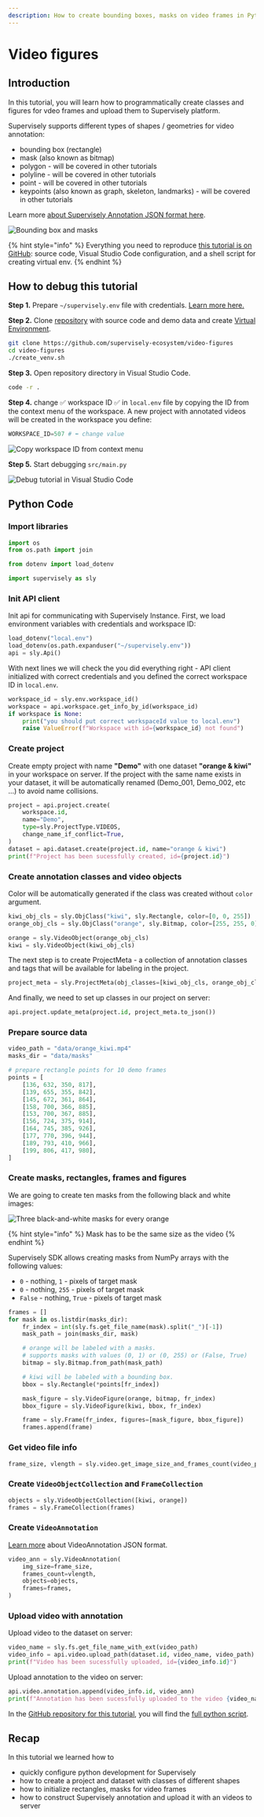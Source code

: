 ```yaml
---
description: How to create bounding boxes, masks on video frames in Python
---
```


# Video figures

## Introduction

In this tutorial, you will learn how to programmatically create classes and figures for vdeo frames and upload them to Supervisely platform. 

Supervisely supports different types of shapes / geometries for video annotation:

* bounding box (rectangle)
* mask (also known as bitmap)
* polygon - will be covered in other tutorials
* polyline - will be covered in other tutorials
* point - will be covered in other tutorials
* keypoints (also known as graph, skeleton, landmarks) - will be covered in other tutorials

Learn more [about Supervisely Annotation JSON format here](../../api-references/supervisely-annotation-json-format/).

![Bounding box and masks](https://user-images.githubusercontent.com/79905215/230330904-0a5eae31-db8d-4c0c-810a-c29d020a91ac.gif)

{% hint style="info" %}
Everything you need to reproduce [this tutorial is on GitHub](https://github.com/supervisely-ecosystem/video-figures): source code, Visual Studio Code configuration, and a shell script for creating virtual env.
{% endhint %}

## How to debug this tutorial

**Step 1.** Prepare  `~/supervisely.env` file with credentials. [Learn more here.](../basics-of-authentication.md#use-.env-file-recommended)

**Step 2.** Clone [repository](https://github.com/supervisely-ecosystem/video-figures) with source code and demo data and create [Virtual Environment](https://docs.python.org/3/library/venv.html).

```bash
git clone https://github.com/supervisely-ecosystem/video-figures
cd video-figures
./create_venv.sh
```

**Step 3.** Open repository directory in Visual Studio Code.&#x20;

```bash
code -r .
```

**Step 4.**   change ✅ workspace ID ✅ in `local.env` file by copying the ID from the context menu of the workspace. A new project with annotated videos will be created in the workspace you define:

```python
WORKSPACE_ID=507 # ⬅️ change value
```

![Copy workspace ID from context menu](https://user-images.githubusercontent.com/12828725/181572645-f042c4d0-fcb5-48db-bf11-b74b3c37e031.gif)

**Step 5.** Start debugging `src/main.py`&#x20;

![Debug tutorial in Visual Studio Code](https://user-images.githubusercontent.com/79905215/230344981-3734f92b-3cce-4209-b57d-3da8b0b33214.gif)

## Python Code

### &#x20;Import libraries

```python
import os
from os.path import join

from dotenv import load_dotenv

import supervisely as sly
```

### &#x20;Init API client

Init api for communicating with Supervisely Instance. First, we load environment variables with credentials and workspace ID:

```python
load_dotenv("local.env")
load_dotenv(os.path.expanduser("~/supervisely.env"))
api = sly.Api()
```

With next lines we will check the you did everything right - API client initialized with correct credentials and you defined the correct workspace ID in `local.env`.

```python
workspace_id = sly.env.workspace_id()
workspace = api.workspace.get_info_by_id(workspace_id)
if workspace is None:
    print("you should put correct workspaceId value to local.env")
    raise ValueError(f"Workspace with id={workspace_id} not found")
```

### Create project

Create empty project with name **"Demo"** with one dataset **"orange & kiwi"** in your workspace on server. If the project with the same name exists in your dataset, it will be automatically renamed (Demo\_001, Demo\_002, etc ...) to avoid name collisions.&#x20;

```python
project = api.project.create(
    workspace.id,
    name="Demo",
    type=sly.ProjectType.VIDEOS,
    change_name_if_conflict=True,
)
dataset = api.dataset.create(project.id, name="orange & kiwi")
print(f"Project has been sucessfully created, id={project.id}")
```

### Create annotation classes and video objects

Color will be automatically generated if the class was created without `color` argument.

```python
kiwi_obj_cls = sly.ObjClass("kiwi", sly.Rectangle, color=[0, 0, 255])
orange_obj_cls = sly.ObjClass("orange", sly.Bitmap, color=[255, 255, 0])

orange = sly.VideoObject(orange_obj_cls)
kiwi = sly.VideoObject(kiwi_obj_cls)
```

The next step is to create ProjectMeta - a collection of annotation classes and tags that will be available for labeling in the project.

```python
project_meta = sly.ProjectMeta(obj_classes=[kiwi_obj_cls, orange_obj_cls])
```

And finally, we need to set up classes in our project on server:

```python
api.project.update_meta(project.id, project_meta.to_json())
```

### Prepare source data

```python
video_path = "data/orange_kiwi.mp4"
masks_dir = "data/masks"

# prepare rectangle points for 10 demo frames
points = [
    [136, 632, 350, 817],
    [139, 655, 355, 842],
    [145, 672, 361, 864],
    [158, 700, 366, 885],
    [153, 700, 367, 885],
    [156, 724, 375, 914],
    [164, 745, 385, 926],
    [177, 770, 396, 944],
    [189, 793, 410, 966],
    [199, 806, 417, 980],
]
```

### Create masks, rectangles, frames and figures

We are going to create ten masks from the following black and white images:

![Three black-and-white masks for every orange](https://user-images.githubusercontent.com/79905215/230339269-0f1c20c3-d0a5-4f96-b661-bb3d92aa86d7.png)

{% hint style="info" %}
Mask has to be the same size as the video&#x20;
{% endhint %}

Supervisely SDK allows creating masks from NumPy arrays with the following values:

* `0` - nothing, `1` - pixels of target mask
* `0` - nothing, `255` - pixels of target mask
* `False` - nothing, `True` - pixels of target mask

```python
frames = []
for mask in os.listdir(masks_dir):
    fr_index = int(sly.fs.get_file_name(mask).split("_")[-1])
    mask_path = join(masks_dir, mask)

    # orange will be labeled with a masks.
    # supports masks with values (0, 1) or (0, 255) or (False, True)
    bitmap = sly.Bitmap.from_path(mask_path)

    # kiwi will be labeled with a bounding box.
    bbox = sly.Rectangle(*points[fr_index])

    mask_figure = sly.VideoFigure(orange, bitmap, fr_index)
    bbox_figure = sly.VideoFigure(kiwi, bbox, fr_index)

    frame = sly.Frame(fr_index, figures=[mask_figure, bbox_figure])
    frames.append(frame)
```

### Get video file info

```python
frame_size, vlength = sly.video.get_image_size_and_frames_count(video_path)
```

### Create `VideoObjectCollection` and `FrameCollection`

```python
objects = sly.VideoObjectCollection([kiwi, orange])
frames = sly.FrameCollection(frames)
```

### Create `VideoAnnotation`

[Learn more](../../api-references/supervisely-annotation-json-format/individual-video-annotations) about VideoAnnotation JSON format.

```python
video_ann = sly.VideoAnnotation(
    img_size=frame_size,
    frames_count=vlength,
    objects=objects,
    frames=frames,
)
```

### Upload video with annotation

Upload video to the dataset on server:

```python
video_name = sly.fs.get_file_name_with_ext(video_path)
video_info = api.video.upload_path(dataset.id, video_name, video_path)
print(f"Video has been sucessfully uploaded, id={video_info.id}")
```

Upload annotation to the video on server:

```python
api.video.annotation.append(video_info.id, video_ann)
print(f"Annotation has been sucessfully uploaded to the video {video_name}")
```

In the [GitHub repository for this tutorial](https://github.com/supervisely-ecosystem/video-figures), you will find the [full python script](https://github.com/supervisely-ecosystem/video-figures/blob/master/src/main.py).

## Recap

In this tutorial we learned how to&#x20;

* quickly configure python development for Supervisely
* how to create a project and dataset with classes of different shapes
* how to initialize rectangles, masks for video frames
* how to construct Supervisely annotation and upload it with an videos to server
